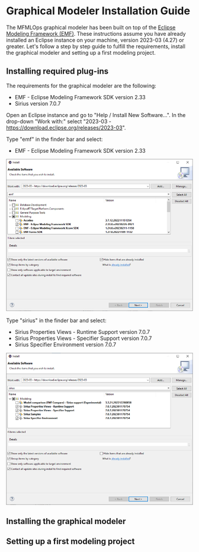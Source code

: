 # Graphical Modeler Installation Guide

The MFMLOps graphical modeler has been built on top of the [Eclipse Modeling Framework (EMF)](https://www.eclipse.org/emf/). These instructions assume you have already installed an Eclipse instance on your machine, version 2023-03 (4.27) or greater. Let's follow a step by step guide to fulfill the requirements, install the graphical modeler and setting up a first modeling project.

## Installing required plug-ins

The requirements for the graphical modeler are the following:
- EMF - Eclipse Modeling Framework SDK version 2.33
- Sirius version 7.0.7

Open an Eclipse instance and go to "Help / Install New Software...". In the drop-down "Work with:" select "2023-03 - https://download.eclipse.org/releases/2023-03".

Type "emf" in the finder bar and select:
- EMF - Eclipse Modeling Framework SDK version 2.33

<img
  src="https://github.com/SOM-Research/MFMLOps/blob/gh-pages/doc/imgs/InstallationGuide01.png?raw=true"
  alt="Selecting the EMF - Eclipse Modeling Framework SDK version 2.33"
  title="Selecting the EMF - Eclipse Modeling Framework SDK version 2.33"
  style="display: inline-block; margin: 0 auto">

Type "sirius" in the finder bar and select:
- Sirius Properties Views - Runtime Support version 7.0.7
- Sirius Properties Views - Specifier Support version 7.0.7
- Sirius Specifier Environment version 7.0.7

<img
  src="https://github.com/SOM-Research/MFMLOps/blob/gh-pages/doc/imgs/InstallationGuide02.png?raw=true"
  alt="Selecting the Sirius plug-ins"
  title="Selecting the Sirius plug-ins"
  style="display: inline-block; margin: 0 auto">



## Installing the graphical modeler

## Setting up a first modeling project

